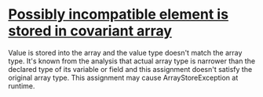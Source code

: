 # [Possibly incompatible element is stored in covariant array](https://spotbugs.readthedocs.io/en/latest/bugDescriptions.html#CAA_COVARIANT_ARRAY_ELEMENT_STORE)

Value is stored into the array and the value type doesn't match the array type.
It's known from the analysis that actual array type is narrower than the declared type of its variable or field
and this assignment doesn't satisfy the original array type. This assignment may cause ArrayStoreException
at runtime.